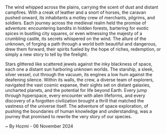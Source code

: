 
The wind whipped across the plains, carrying the scent of dust and distant campfires. With a creak of leather and a snort of horses, the caravan pushed onward, its inhabitants a motley crew of merchants, pilgrims, and soldiers. Each journey across the medieval realm held the promise of adventure: encountering bandits in hidden forests, bartering for exotic spices in bustling city squares, or even witnessing the majesty of a crumbling castle, its secrets whispered on the wind. The allure of the unknown, of forging a path through a world both beautiful and dangerous, drew them forward, their spirits fueled by the hope of riches, redemption, or simply a new story to tell by the firelight.

Stars glittered like scattered jewels against the inky blackness of space, each one a distant sun harboring unknown worlds. The starship, a sleek, silver vessel, cut through the vacuum, its engines a low hum against the deafening silence. Within its walls, the crew, a diverse team of explorers, navigated the vast cosmic expanse, their sights set on distant galaxies, uncharted planets, and the potential for life beyond Earth. Every jump through hyperspace, every encounter with alien lifeforms, and every discovery of a forgotten civilization brought a thrill that matched the vastness of the universe itself.  The adventure of space exploration, of pushing the boundaries of human knowledge and understanding, was a journey that promised to rewrite the very story of our species. 

~ By Hozmi - 06 November 2024
